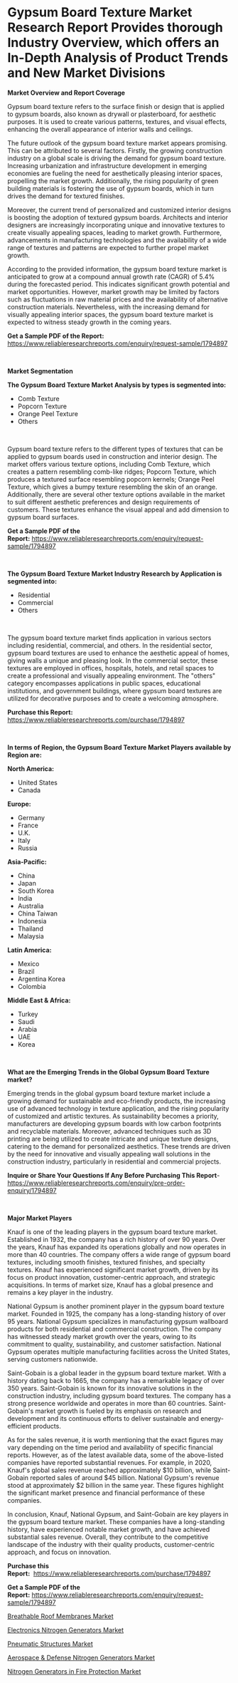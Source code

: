 <p><h1>Gypsum Board Texture Market Research Report Provides thorough Industry Overview, which offers an In-Depth Analysis of Product Trends and New Market Divisions</h1></p><p><strong>Market Overview and Report Coverage</strong></p>
<p><p>Gypsum board texture refers to the surface finish or design that is applied to gypsum boards, also known as drywall or plasterboard, for aesthetic purposes. It is used to create various patterns, textures, and visual effects, enhancing the overall appearance of interior walls and ceilings.</p><p>The future outlook of the gypsum board texture market appears promising. This can be attributed to several factors. Firstly, the growing construction industry on a global scale is driving the demand for gypsum board texture. Increasing urbanization and infrastructure development in emerging economies are fueling the need for aesthetically pleasing interior spaces, propelling the market growth. Additionally, the rising popularity of green building materials is fostering the use of gypsum boards, which in turn drives the demand for textured finishes.</p><p>Moreover, the current trend of personalized and customized interior designs is boosting the adoption of textured gypsum boards. Architects and interior designers are increasingly incorporating unique and innovative textures to create visually appealing spaces, leading to market growth. Furthermore, advancements in manufacturing technologies and the availability of a wide range of textures and patterns are expected to further propel market growth.</p><p>According to the provided information, the gypsum board texture market is anticipated to grow at a compound annual growth rate (CAGR) of 5.4% during the forecasted period. This indicates significant growth potential and market opportunities. However, market growth may be limited by factors such as fluctuations in raw material prices and the availability of alternative construction materials. Nevertheless, with the increasing demand for visually appealing interior spaces, the gypsum board texture market is expected to witness steady growth in the coming years.</p></p>
<p><strong>Get a Sample PDF of the Report:</strong> <a href="https://www.reliableresearchreports.com/enquiry/request-sample/1794897">https://www.reliableresearchreports.com/enquiry/request-sample/1794897</a></p>
<p>&nbsp;</p>
<p><strong>Market Segmentation</strong></p>
<p><strong>The Gypsum Board Texture Market Analysis by types is segmented into:</strong></p>
<p><ul><li>Comb Texture</li><li>Popcorn Texture</li><li>Orange Peel Texture</li><li>Others</li></ul></p>
<p>&nbsp;</p>
<p><p>Gypsum board texture refers to the different types of textures that can be applied to gypsum boards used in construction and interior design. The market offers various texture options, including Comb Texture, which creates a pattern resembling comb-like ridges; Popcorn Texture, which produces a textured surface resembling popcorn kernels; Orange Peel Texture, which gives a bumpy texture resembling the skin of an orange. Additionally, there are several other texture options available in the market to suit different aesthetic preferences and design requirements of customers. These textures enhance the visual appeal and add dimension to gypsum board surfaces.</p></p>
<p><strong>Get a Sample PDF of the Report:</strong>&nbsp;<a href="https://www.reliableresearchreports.com/enquiry/request-sample/1794897">https://www.reliableresearchreports.com/enquiry/request-sample/1794897</a></p>
<p>&nbsp;</p>
<p><strong>The Gypsum Board Texture Market Industry Research by Application is segmented into:</strong></p>
<p><ul><li>Residential</li><li>Commercial</li><li>Others</li></ul></p>
<p>&nbsp;</p>
<p><p>The gypsum board texture market finds application in various sectors including residential, commercial, and others. In the residential sector, gypsum board textures are used to enhance the aesthetic appeal of homes, giving walls a unique and pleasing look. In the commercial sector, these textures are employed in offices, hospitals, hotels, and retail spaces to create a professional and visually appealing environment. The "others" category encompasses applications in public spaces, educational institutions, and government buildings, where gypsum board textures are utilized for decorative purposes and to create a welcoming atmosphere.</p></p>
<p><strong>Purchase this Report:</strong>&nbsp; <a href="https://www.reliableresearchreports.com/purchase/1794897">https://www.reliableresearchreports.com/purchase/1794897</a></p>
<p>&nbsp;</p>
<p><strong>In terms of Region, the Gypsum Board Texture Market Players available by Region are:</strong></p>
<p>
    <p> <strong> North America: </strong>
        <ul>
            <li>United States</li>
            <li>Canada</li>
        </ul>
        </p> 
    <p> <strong> Europe: </strong>
        <ul>
            <li>Germany</li>
            <li>France</li>
            <li>U.K.</li>
            <li>Italy</li>
            <li>Russia</li>
        </ul>
        </p> 
    <p> <strong> Asia-Pacific: </strong>
        <ul>
            <li>China</li>
            <li>Japan</li>
            <li>South Korea</li>
            <li>India</li>
            <li>Australia</li>
            <li>China Taiwan</li>
            <li>Indonesia</li>
            <li>Thailand</li>
            <li>Malaysia</li>
        </ul>
        </p> 
    <p> <strong> Latin America: </strong>
        <ul>
            <li>Mexico</li>
            <li>Brazil</li>
            <li>Argentina Korea</li>
            <li>Colombia</li>
        </ul>
        </p> 
    <p> <strong> Middle East & Africa: </strong>
        <ul>
            <li>Turkey</li>
            <li>Saudi</li>
            <li>Arabia</li>
            <li>UAE</li>
            <li>Korea</li>
        </ul>
    </p>
    </p>
<p>&nbsp;</p>
<p><strong>What are the Emerging Trends in the Global Gypsum Board Texture market?</strong></p>
<p><p>Emerging trends in the global gypsum board texture market include a growing demand for sustainable and eco-friendly products, the increasing use of advanced technology in texture application, and the rising popularity of customized and artistic textures. As sustainability becomes a priority, manufacturers are developing gypsum boards with low carbon footprints and recyclable materials. Moreover, advanced techniques such as 3D printing are being utilized to create intricate and unique texture designs, catering to the demand for personalized aesthetics. These trends are driven by the need for innovative and visually appealing wall solutions in the construction industry, particularly in residential and commercial projects.</p></p>
<p><strong>Inquire or Share Your Questions If Any Before Purchasing This Report</strong>- <a href="https://www.reliableresearchreports.com/enquiry/pre-order-enquiry/1794897">https://www.reliableresearchreports.com/enquiry/pre-order-enquiry/1794897</a></p>
<p>&nbsp;</p>
<p><strong>Major Market Players</strong></p>
<p><p>Knauf is one of the leading players in the gypsum board texture market. Established in 1932, the company has a rich history of over 90 years. Over the years, Knauf has expanded its operations globally and now operates in more than 40 countries. The company offers a wide range of gypsum board textures, including smooth finishes, textured finishes, and specialty textures. Knauf has experienced significant market growth, driven by its focus on product innovation, customer-centric approach, and strategic acquisitions. In terms of market size, Knauf has a global presence and remains a key player in the industry.</p><p>National Gypsum is another prominent player in the gypsum board texture market. Founded in 1925, the company has a long-standing history of over 95 years. National Gypsum specializes in manufacturing gypsum wallboard products for both residential and commercial construction. The company has witnessed steady market growth over the years, owing to its commitment to quality, sustainability, and customer satisfaction. National Gypsum operates multiple manufacturing facilities across the United States, serving customers nationwide.</p><p>Saint-Gobain is a global leader in the gypsum board texture market. With a history dating back to 1665, the company has a remarkable legacy of over 350 years. Saint-Gobain is known for its innovative solutions in the construction industry, including gypsum board textures. The company has a strong presence worldwide and operates in more than 60 countries. Saint-Gobain's market growth is fueled by its emphasis on research and development and its continuous efforts to deliver sustainable and energy-efficient products.</p><p>As for the sales revenue, it is worth mentioning that the exact figures may vary depending on the time period and availability of specific financial reports. However, as of the latest available data, some of the above-listed companies have reported substantial revenues. For example, in 2020, Knauf's global sales revenue reached approximately $10 billion, while Saint-Gobain reported sales of around $45 billion. National Gypsum's revenue stood at approximately $2 billion in the same year. These figures highlight the significant market presence and financial performance of these companies.</p><p>In conclusion, Knauf, National Gypsum, and Saint-Gobain are key players in the gypsum board texture market. These companies have a long-standing history, have experienced notable market growth, and have achieved substantial sales revenue. Overall, they contribute to the competitive landscape of the industry with their quality products, customer-centric approach, and focus on innovation.</p></p>
<p><strong>Purchase this Report:</strong>&nbsp;&nbsp;<a href="https://www.reliableresearchreports.com/purchase/1794897">https://www.reliableresearchreports.com/purchase/1794897</a></p>
<p></p>
<p><strong>Get a Sample PDF of the Report:</strong>&nbsp;<a href="https://www.reliableresearchreports.com/enquiry/request-sample/1794897">https://www.reliableresearchreports.com/enquiry/request-sample/1794897</a></p>
<p><p><a href="https://github.com/gulaimolin/Market-Research-Report-List-1/blob/main/breathable-roof-membranes-market.md">Breathable Roof Membranes Market</a></p><p><a href="https://medium.com/@emilywest91/electronics-nitrogen-generators-market-competitive-analysis-market-trends-and-forecast-to-2030-768beac2b413">Electronics Nitrogen Generators Market</a></p><p><a href="https://github.com/gdfhhhj/Market-Research-Report-List-1/blob/main/pneumatic-structures-market.md">Pneumatic Structures Market</a></p><p><a href="https://medium.com/@lindabrewer15/aerospace-defense-nitrogen-generators-market-analysis-and-sze-forecasted-for-period-from-2023-to-e025fcea3182">Aerospace & Defense Nitrogen Generators Market</a></p><p><a href="https://medium.com/@joycelucas56/nitrogen-generators-in-fire-protection-market-outlook-industry-overview-and-forecast-2023-to-07bfe58d130a">Nitrogen Generators in Fire Protection Market</a></p></p>